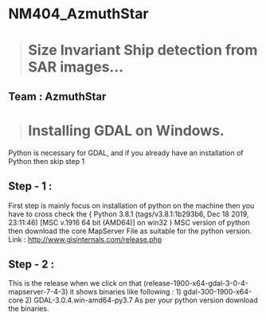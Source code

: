 # NM404_AzmuthStar
> # Size Invariant Ship detection from SAR images...
## Team : AzmuthStar

> # Installing GDAL on Windows.

Python is necessary for GDAL, and if you already have an installation of Python then skip step 1 

## Step - 1 : 
   First step is mainly focus on installation of python on the machine then you have to cross check the { Python 3.8.1 (tags/v3.8.1:1b293b6, Dec 18 2019, 23:11:46) [MSC v.1916 64 bit (AMD64)] on win32 } MSC version of python then download the core MapServer File as suitable for the python version.  
Link : http://www.gisinternals.com/release.php

## Step - 2 : 
   This is the release when we click on that (release-1900-x64-gdal-3-0-4-mapserver-7-4-3) it  shows binaries like following : 
            1) gdal-300-1900-x64-core
            2) GDAL-3.0.4.win-amd64-py3.7
            As per your python version download the binaries.
            
  
